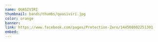```yaml
---
name: QUASIVIRI
thumbnail: bands/thumbs/quasiviri.jpg
color: orange
banner:
link: https://www.facebook.com/pages/Protection-Zero/144508602251301
embed:
---
```

